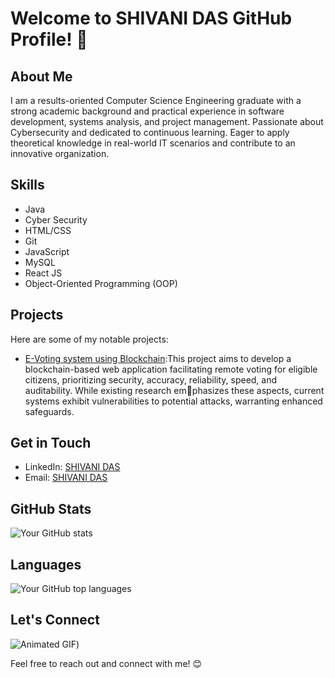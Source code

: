 # Welcome to SHIVANI DAS GitHub Profile! 👋

## About Me
I am a results-oriented Computer Science Engineering graduate with a strong academic background and practical experience in software development, systems analysis, and project management. Passionate
about Cybersecurity and dedicated to continuous learning. Eager to apply theoretical knowledge in real-world IT scenarios and contribute to an innovative organization.

## Skills
- Java
- Cyber Security
- HTML/CSS
- Git
- JavaScript
- MySQL
- React JS
- Object-Oriented Programming (OOP)

## Projects
Here are some of my notable projects:
- [E-Voting system using Blockchain](link-to-project-1):This project aims to develop a blockchain-based web application facilitating remote voting for eligible
citizens, prioritizing security, accuracy, reliability, speed, and auditability. While existing research emphasizes these aspects, current systems exhibit vulnerabilities to potential attacks, warranting enhanced
safeguards.

## Get in Touch
- LinkedIn: [SHIVANI DAS]((https://www.linkedin.com/in/shivani-das-039b2b21b/))
- Email: [SHIVANI DAS ](mailto:shivanidas233@gmail.com)


## GitHub Stats
![Your GitHub stats](https://github-readme-stats.vercel.app/api?username=yourusername&show_icons=true&theme=radical)

## Languages
![Your GitHub top languages](https://github-readme-stats.vercel.app/api/top-langs/?username=yourusername&layout=compact&theme=radical)

## Let's Connect
![Animated GIF](https://media0.giphy.com/media/26BGIqWh2R1fi6JDa/200w.gif))

Feel free to reach out and connect with me! 😊
